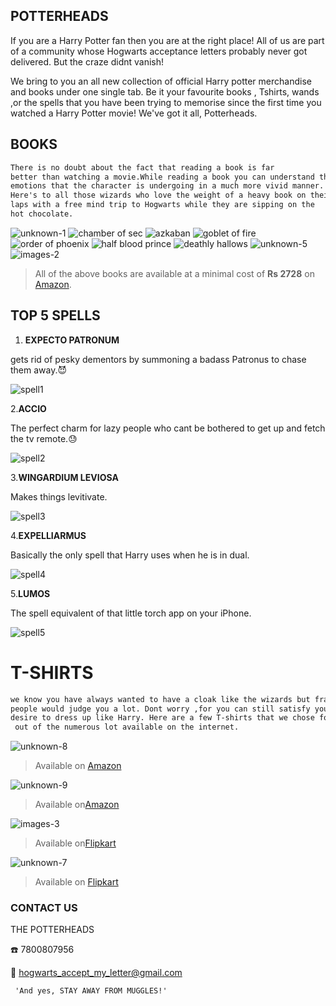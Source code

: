 ## POTTERHEADS

 If you are a Harry Potter fan then you are at the right place!
 All of us are part of a community whose Hogwarts acceptance letters probably never got delivered. But the craze didnt vanish!
 
 
 We bring to you an all new collection of official Harry potter merchandise and books under one single tab.
 Be it your favourite books , Tshirts, wands ,or the spells that you have been trying to memorise since the first time you       watched a Harry Potter movie! We've got it all, Potterheads.

## BOOKS 
```markdown 
There is no doubt about the fact that reading a book is far
better than watching a movie.While reading a book you can understand the 
emotions that the character is undergoing in a much more vivid manner.
Here's to all those wizards who love the weight of a heavy book on their
laps with a free mind trip to Hogwarts while they are sipping on the 
hot chocolate.
```

![unknown-1](https://user-images.githubusercontent.com/38503822/39815338-4d3926c4-53b5-11e8-8591-f65d4a0b0e34.jpeg)
![chamber of sec](https://user-images.githubusercontent.com/38503822/39815345-508625c0-53b5-11e8-8a1e-fe3d5075cb68.jpeg)
![azkaban](https://user-images.githubusercontent.com/38503822/39815349-51e7768a-53b5-11e8-97fc-2f5a53dfb7a0.jpeg)
![goblet of fire](https://user-images.githubusercontent.com/38503822/39815351-542a157e-53b5-11e8-929a-bd40361372cc.jpeg)
![order of phoenix](https://user-images.githubusercontent.com/38503822/39815355-55dbfc84-53b5-11e8-9242-b4742a0cfecc.jpeg)
![half blood prince](https://user-images.githubusercontent.com/38503822/39815358-575220fc-53b5-11e8-9324-2c9b6627114c.jpeg)
![deathly hallows](https://user-images.githubusercontent.com/38503822/39815359-58eaac04-53b5-11e8-86ae-4f989859691a.jpeg)
![unknown-5](https://user-images.githubusercontent.com/38503822/39815863-fe2c8998-53b6-11e8-9576-fb75c3a21010.jpeg)
![images-2](https://user-images.githubusercontent.com/38503822/39816147-f7eb4b04-53b7-11e8-887c-6a275526f6b6.jpeg)

> All of the above books are available at a minimal cost of **Rs 2728** on [Amazon](http://amzn.in/5XkAwk4).

## TOP 5 SPELLS
 1. **EXPECTO PATRONUM**
 
gets rid of pesky dementors by summoning a badass Patronus to chase them away.:smiling_imp:

![spell1](https://media.giphy.com/media/3qvMq3hVaRLry/giphy.gif)

2.**ACCIO**

The perfect charm for lazy people who cant be bothered to get up and fetch the tv remote.:sweat:

![spell2](https://media.giphy.com/media/x9Gp1pHvCPcQg/giphy.gif)

3.**WINGARDIUM LEVIOSA**

Makes things levitivate.

![spell3](https://media.giphy.com/media/RyLtUMBdogHvO/giphy.gif)

4.**EXPELLIARMUS**

Basically the only spell that Harry uses when he is in dual.

![spell4](https://media.giphy.com/media/Es8BGPvUSkNGg/giphy.gif)

5.**LUMOS**
 
 The spell equivalent of that little torch app on your iPhone.
 
 ![spell5](https://media.giphy.com/media/1OoGe5nmSV3fW/giphy.gif)
 
 
 
  # T-SHIRTS
   ```markdown
   we know you have always wanted to have a cloak like the wizards but frankly 
   people would judge you a lot. Dont worry ,for you can still satisfy your 
   desire to dress up like Harry. Here are a few T-shirts that we chose for you
    out of the numerous lot available on the internet.
   ```
   
 ![unknown-8](https://user-images.githubusercontent.com/38503822/39825085-96444af6-53ce-11e8-9df4-9b6237eb3d16.jpeg)
   
   >Available on [Amazon](http://a.co/8UOV7Nw)
   
![unknown-9](https://user-images.githubusercontent.com/38503822/39825087-97be5a2a-53ce-11e8-9923-559153bb4123.jpeg)
   
   >Available on[Amazon](http://amzn.in/dueNAE6)
   
![images-3](https://user-images.githubusercontent.com/38503822/39825103-9ffe8278-53ce-11e8-8609-bd33ef26675e.jpeg)

  >Available on[Flipkart](https://www.flipkart.com/clothing/harry-potter~brand/pr?sid=2oq&otracker=categorytree)
   
![unknown-7](https://user-images.githubusercontent.com/38503822/39825105-a117016c-53ce-11e8-84e1-150e332ca252.jpeg)

 >Available on [Flipkart](https://www.flipkart.com/harry-potter-graphic-print-men-s-round-neck-white-t-shirt/p/itmf3yw47eufvkff)
   
   
   
  
### CONTACT US
 
   THE POTTERHEADS
   
   :telephone: 7800807956
   
   :email: hogwarts_accept_my_letter@gmail.com
     
     'And yes, STAY AWAY FROM MUGGLES!'
   
   
 

